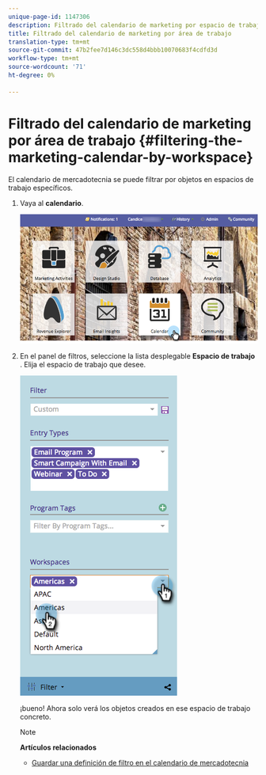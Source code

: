 ```yaml
---
unique-page-id: 1147306
description: Filtrado del calendario de marketing por espacio de trabajo - Documentos de marketing - Documentación del producto
title: Filtrado del calendario de marketing por área de trabajo
translation-type: tm+mt
source-git-commit: 47b2fee7d146c3dc558d4bbb10070683f4cdfd3d
workflow-type: tm+mt
source-wordcount: '71'
ht-degree: 0%

---
```



# Filtrado del calendario de marketing por área de trabajo {#filtering-the-marketing-calendar-by-workspace}

El calendario de mercadotecnia se puede filtrar por objetos en espacios de trabajo específicos.

1. Vaya al **calendario**.

   ![](assets/2017-05-10-15-30-47-1.png)

1. En el panel de filtros, seleccione la lista desplegable **Espacio de trabajo** . Elija el espacio de trabajo que desee.

   ![](assets/image2014-9-24-11-3a34-3a6.png)

   ¡bueno! Ahora solo verá los objetos creados en ese espacio de trabajo concreto.

   >[!NOTE]
   >
   >**Artículos relacionados**
   >
   >    
   >    
   >    * [Guardar una definición de filtro en el calendario de mercadotecnia](saving-a-filter-definition-in-the-marketing-calendar.md)


